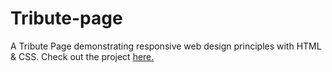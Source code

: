 # Tribute-page
A Tribute Page demonstrating responsive web design principles with HTML & CSS. 
Check out the project 
<a href="https://codepen.io/Rjames2323pen/wROOvp" rel="nofollow">here. </a> 
